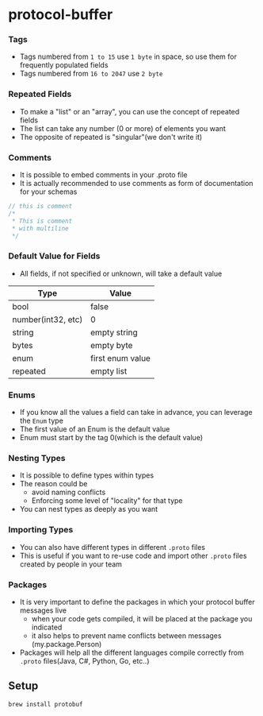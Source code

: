 # protocol-buffer

### Tags

- Tags numbered from `1 to 15` use `1 byte` in space, so use them for frequently populated fields
- Tags numbered from `16 to 2047` use `2 byte`

### Repeated Fields

- To make a "list" or an "array", you can use the concept of repeated fields
- The list can take any number (0 or more) of elements you want
- The opposite of repeated is "singular"(we don't write it)

### Comments

- It is possible to embed comments in your .proto file
- It is actually recommended to use comments as form of documentation for your schemas

```java
// this is comment
/*
 * This is comment
 * with multiline
 */
```

### Default Value for Fields

- All fields, if not specified or unknown, will take a default value

| Type               | Value            |
|--------------------|------------------|
| bool               | false            |
| number(int32, etc) | 0                |
| string             | empty string     |
| bytes              | empty byte       |
| enum               | first enum value |
| repeated           | empty list       |

### Enums

- If you know all the values a field can take in advance, you can leverage the `Enum` type
- The first value of an Enum is the default value
- Enum must start by the tag 0(which is the default value)

### Nesting Types

- It is possible to define types within types
- The reason could be
    - avoid naming conflicts
    - Enforcing some level of "locality" for that type
- You can nest types as deeply as you want

### Importing Types

- You can also have different types in different `.proto` files
- This is useful if you want to re-use code and import other
  `.proto` files created by people in your team

### Packages

- It is very important to define the packages in which your protocol buffer messages live
    - when your code gets compiled, it will be placed at the package you indicated
    - it also helps to prevent name conflicts between messages (my.package.Person)
- Packages will help all the different languages compile correctly from `.proto` files(Java, C#, Python, Go, etc..)

## Setup

```shell
brew install protobuf
```